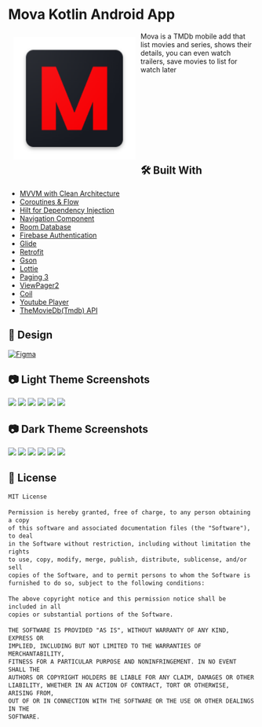 # Mova Kotlin Android App

<img src="https://github.com/TechnoStudyMobile/Mova/blob/main/Screenshots/logo.png" align="left"
width="250" hspace="10" vspace="10">
   
Mova is a TMDb mobile add that list movies and series, shows their details, you can even watch trailers, save movies to list for watch later</br></br></br></br></br></br></br></br></br></br>

## 🛠 Built With
- [MVVM with Clean Architecture](https://www.toptal.com/android/android-apps-mvvm-with-clean-architecture)
- [Coroutines & Flow](https://developer.android.com/kotlin/flow)
- [Hilt for Dependency Injection](https://developer.android.com/training/dependency-injection/hilt-android)
- [Navigation Component](https://developer.android.com/guide/navigation/navigation-getting-started)
- [Room Database](https://developer.android.com/training/data-storage/room)
- [Firebase Authentication](https://firebase.google.com/docs/auth)
- [Glide](https://github.com/bumptech/glide)
- [Retrofit](https://square.github.io/retrofit)
- [Gson](https://github.com/google/gson)
- [Lottie](https://github.com/LottieFiles/lottie-android)
- [Paging 3](https://proandroiddev.com/paging-3-easier-way-to-pagination-part-1-584cad1f4f61)
- [ViewPager2](https://developer.android.com/jetpack/androidx/releases/viewpager2)
- [Coil](https://coil-kt.github.io/coil/)
- [Youtube Player](https://github.com/PierfrancescoSoffritti/android-youtube-player)
- [TheMovieDb(Tmdb) API](https://developers.themoviedb.org/3)

## 🎨 Design 

[![Figma](https://img.shields.io/badge/Mova-Figma-black?style=for-the-badge&logo=figma)](https://www.figma.com/file/8qvsQ3FVABSkTFt3jXWiHU/Mova---Movie-Streaming-App-UI-Kit-(Community))
</br>

## 📷 Light Theme Screenshots

![](https://github.com/muratozturk5/Mova/blob/main/Screenshots/1.png)
![](https://github.com/muratozturk5/Mova/blob/main/Screenshots/2.png)
![](https://github.com/muratozturk5/Mova/blob/main/Screenshots/3.png)
![](https://github.com/muratozturk5/Mova/blob/main/Screenshots/4.png)
![](https://github.com/muratozturk5/Mova/blob/main/Screenshots/5.png)
![](https://github.com/muratozturk5/Mova/blob/main/Screenshots/6.png)
</br>

## 📷 Dark Theme Screenshots
![](https://github.com/muratozturk5/Mova/blob/main/Screenshots/1d.png)
![](https://github.com/muratozturk5/Mova/blob/main/Screenshots/2d.png)
![](https://github.com/muratozturk5/Mova/blob/main/Screenshots/3d.png)
![](https://github.com/muratozturk5/Mova/blob/main/Screenshots/4d.png)
![](https://github.com/muratozturk5/Mova/blob/main/Screenshots/5d.png)
![](https://github.com/muratozturk5/Mova/blob/main/Screenshots/6d.png)
</br>

📄 License 
-------

```
MIT License

Permission is hereby granted, free of charge, to any person obtaining a copy
of this software and associated documentation files (the "Software"), to deal
in the Software without restriction, including without limitation the rights
to use, copy, modify, merge, publish, distribute, sublicense, and/or sell
copies of the Software, and to permit persons to whom the Software is
furnished to do so, subject to the following conditions:

The above copyright notice and this permission notice shall be included in all
copies or substantial portions of the Software.

THE SOFTWARE IS PROVIDED "AS IS", WITHOUT WARRANTY OF ANY KIND, EXPRESS OR
IMPLIED, INCLUDING BUT NOT LIMITED TO THE WARRANTIES OF MERCHANTABILITY,
FITNESS FOR A PARTICULAR PURPOSE AND NONINFRINGEMENT. IN NO EVENT SHALL THE
AUTHORS OR COPYRIGHT HOLDERS BE LIABLE FOR ANY CLAIM, DAMAGES OR OTHER
LIABILITY, WHETHER IN AN ACTION OF CONTRACT, TORT OR OTHERWISE, ARISING FROM,
OUT OF OR IN CONNECTION WITH THE SOFTWARE OR THE USE OR OTHER DEALINGS IN THE
SOFTWARE.
```
